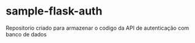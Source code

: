 # sample-flask-auth

Repositorio criado para armazenar o codigo da API de autenticação com banco de dados